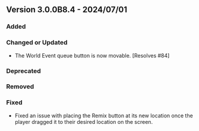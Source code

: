 ## Version 3.0.0B8.4 - 2024/07/01

### Added
### Changed or Updated
- The World Event queue button is now movable. [Resolves #84]
### Deprecated
### Removed
### Fixed
- Fixed an issue with placing the Remix button at its new location once the player dragged it to their desired location on the screen.